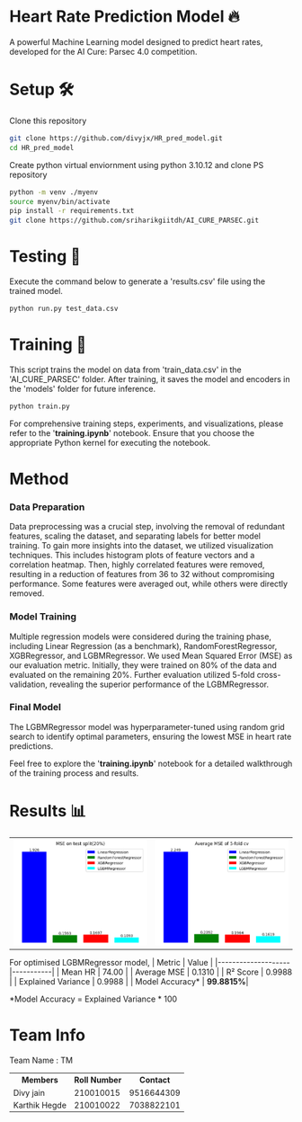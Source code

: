 # Heart Rate Prediction Model 🔥
A powerful Machine Learning model designed to predict heart rates, developed for the AI Cure: Parsec 4.0 competition.

# Setup 🛠️
Clone this repository
```bash
git clone https://github.com/divyjx/HR_pred_model.git
cd HR_pred_model
```
Create python virtual enviornment using python 3.10.12 and clone PS repository
```bash
python -m venv ./myenv
source myenv/bin/activate
pip install -r requirements.txt
git clone https://github.com/sriharikgiitdh/AI_CURE_PARSEC.git
```

# Testing 🧪
Execute the command below to generate a 'results.csv' file using the trained model.
```bash
python run.py test_data.csv
```

# Training 🚀
This script trains the model on data from 'train_data.csv' in the 'AI_CURE_PARSEC' folder. After training, it saves the model and encoders in the 'models' folder for future inference.
```bash
python train.py 
```
For comprehensive training steps, experiments, and visualizations, please refer to the '**training.ipynb**' notebook. Ensure that you choose the appropriate Python kernel for executing the notebook.

# Method
### Data Preparation
Data preprocessing was a crucial step, involving the removal of redundant features, scaling the dataset, and separating labels for better model training. To gain more insights into the dataset, we utilized visualization techniques. This includes histogram plots of feature vectors and a correlation heatmap. Then, highly correlated features were removed, resulting in a reduction of features from 36 to 32 without compromising performance. Some features were averaged out, while others were directly removed.

### Model Training
Multiple regression models were considered during the training phase, including Linear Regression (as a benchmark), RandomForestRegressor, XGBRegressor, and LGBMRegressor. We used Mean Squared Error (MSE) as our evaluation metric.  Initially, they were trained on 80% of the data and evaluated on the remaining 20%. Further evaluation utilized 5-fold cross-validation, revealing the superior performance of the LGBMRegressor. 

### Final Model
The LGBMRegressor model was hyperparameter-tuned using random grid search to identify optimal parameters, ensuring the lowest MSE in heart rate predictions.

Feel free to explore the '**training.ipynb**' notebook for a detailed walkthrough of the training process and results. 


# Results 📊
<table>
  <tr>
    <td>
      <img src="https://github.com/divyjx/HR_pred_model/blob/main/images/test_80_20.png?raw=true" alt="Result on test split(20%)" style="width: 100%;"/>
    </td>
    <td>
      <img src="https://github.com/divyjx/HR_pred_model/blob/main/images/test_5_fold.png?raw=true" alt="Results of 5-Fold Cross Validation" style="width: 100%;"/>
    </td>
  </tr>
</table>


For optimised LGBMRegressor model, 
| Metric             | Value     |
|--------------------|-----------|
| Mean HR            | 74.00     |
| Average MSE        | 0.1310    |
| R²  Score          | 0.9988    |
| Explained Variance | 0.9988    |
| Model Accuracy*    | **99.8815%**|

*Model Accuracy = Explained Variance * 100
# Team Info 
Team Name : TM 

<table >
  <tr>
    <th><b>Members</b></th>
    <th> <b>Roll Number</b></th>
    <th><b>Contact</b> </th>
  </tr>
  
  <tr>
    <td>Divy jain</td>
    <td>210010015</td>
    <td>9516644309</td>
  </tr>
  
  <tr>
    <td>Karthik Hegde</td>
    <td>210010022</td>
    <td>7038822101</td>
  </tr>
</table>




